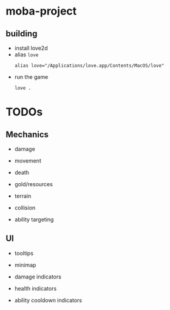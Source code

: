 # moba-project

## building
* install love2d
* alias `love`
  ```
  alias love="/Applications/love.app/Contents/MacOS/love"
  ```
* run the game
  ```
  love .
  ```

# TODOs

## Mechanics

* damage

* movement

* death

* gold/resources

* terrain

* collision

* ability targeting

## UI

* tooltips

* minimap

* damage indicators

* health indicators

* ability cooldown indicators
